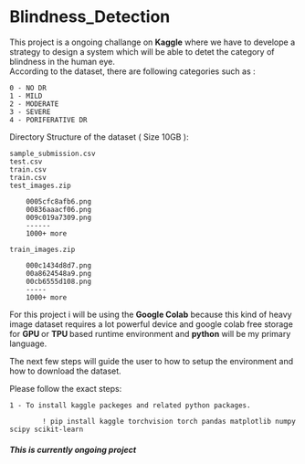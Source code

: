 # Blindness_Detection

This project is a ongoing challange on <b>Kaggle</b> where we have to develope a strategy to design a system which will be able to detet the category of blindness in the human eye.
<br>
According to the dataset, there are following categories such as :

    0 - NO DR
    1 - MILD
    2 - MODERATE
    3 - SEVERE
    4 - PORIFERATIVE DR

Directory Structure of the dataset ( Size 10GB ):
        
    sample_submission.csv
    test.csv
    train.csv
    train.csv
    test_images.zip
    
        0005cfc8afb6.png
        00836aaacf06.png
        009c019a7309.png
        ------
        1000+ more
        
    train_images.zip
    
        000c1434d8d7.png
        00a8624548a9.png
        00cb6555d108.png
        -----
        1000+ more

For this project i will be using the <b>Google Colab</b> because this kind of heavy image dataset requires a lot powerful device and google colab free storage for <b>GPU </b> or <b> TPU </b> based runtime environment and <b> python</b> will be my primary language.

The next few steps will guide the user to how to setup the environment and  how to download the dataset.

Please follow the exact steps:

    1 - To install kaggle packeges and related python packages.

            ! pip install kaggle torchvision torch pandas matplotlib numpy scipy scikit-learn


<h5><b>This is currently ongoing project</b></h5>
